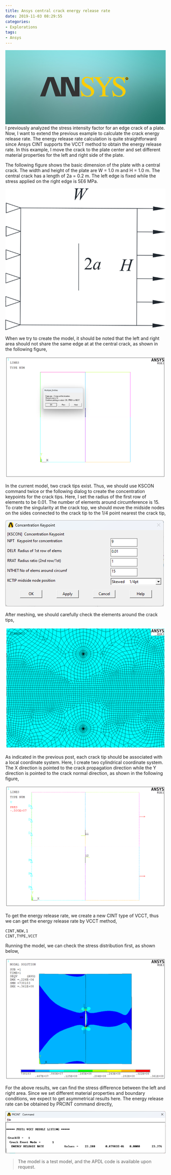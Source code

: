 ```yaml
---
title: Ansys central crack energy release rate
date: 2019-11-03 08:29:55
categories:
- Explorations
tags:
- Ansys
---
```


![ANSYS](/uploads/images/0000/ANSYS.jpg)
I previously analyzed the stress intensity factor for an edge crack of a plate. Now, I want to extend the previous example to calculate the crack energy release rate. The energy release rate calculation is quite straightforward since Ansys CINT supports the VCCT method to obtain the energy release rate. In this example, I move the crack to the plate center and set different material properties for the left and right side of the plate.

<!-- more -->
The following figure shows the basic dimension of the plate with a central crack. The width and height of the plate are W = 1.0 m and H = 1.0 m. The central crack has a length of 2a = 0.2 m. The left edge is fixed while the stress applied on the right edge is 5E6 MPa.

![Ansys energy release rate](/uploads/images/2019/AnsysCrackEnergyReleaseRate1.svg)

When we try to create the model, it should be noted that the left and right area should not share the same edge at at the central crack, as shown in the following figure,

![Ansys energy release rate](/uploads/images/2019/AnsysCrackEnergyReleaseRate2.png)

In the current model, two crack tips exist. Thus, we should use KSCON command twice or the following dialog to create the concentration keypoints for the crack tips. Here, I set the radius of the first row of elements to be 0.01. The number of elements around circumference is 15. To crate the singularity at the crack top, we should move the midside nodes on the sides connected to the crack tip to the 1/4 point nearest the crack tip,

![Ansys energy release rate](/uploads/images/2019/AnsysCrackEnergyReleaseRate3.png)

After meshing, we should carefully check the elements around the crack tips, 

![Ansys energy release rate](/uploads/images/2019/AnsysCrackEnergyReleaseRate4.png)

As indicated in the previous post, each crack tip should be associated with a local coordinate system. Here, I create two cylindrical coordinate system. The X direction is pointed to the crack propagation direction while the Y direction is pointed to the crack normal direction, as shown in the following figure,

![Ansys energy release rate](/uploads/images/2019/AnsysCrackEnergyReleaseRate5.png)

To get the energy release rate, we create a new CINT type of VCCT, thus we can get the energy release rate by VCCT method,

```
CINT,NEW,1
CINT,TYPE,VCCT
```

Running the model, we can check the stress distribution first, as shown below,

![Ansys energy release rate](/uploads/images/2019/AnsysCrackEnergyReleaseRate6.png)

For the above results, we can find the stress difference between the left and right area. Since we set different material properties and boundary conditions, we expect to get asymmetrical results here. The energy release rate can be obtained by PRCINT command directly,

![Ansys energy release rate](/uploads/images/2019/AnsysCrackEnergyReleaseRate7.png)

> The model is a test model, and the APDL code is available upon request.

